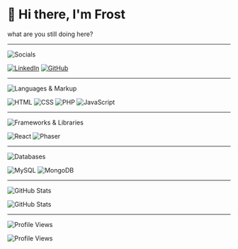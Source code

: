 # 👋 Hi there, I'm Frost
what are you still doing here?

---

![Socials](https://img.shields.io/badge/SOCIALS-blueviolet?style=for-the-badge&logo=github&logoColor=white)

[![LinkedIn](https://img.shields.io/badge/LinkedIn-blue?style=for-the-badge&logo=linkedin&logoColor=white)](https://www.linkedin.com/in/jaderby-pe%C3%B1aranda-830670359/)
[![GitHub](https://img.shields.io/badge/GitHub-181717?style=for-the-badge&logo=github&logoColor=white)](https://github.com/frostjade71)

---

![Languages & Markup](https://img.shields.io/badge/Languages%20%26%20Markup-ff9800?style=for-the-badge&logo=fontawesome&logoColor=white)

![HTML](https://img.shields.io/badge/HTML5-E34F26?style=flat-square&logo=html5&logoColor=white)
![CSS](https://img.shields.io/badge/CSS3-1572B6?style=flat-square&logo=css3&logoColor=white)
![PHP](https://img.shields.io/badge/PHP-777BB4?style=flat-square&logo=php&logoColor=white)
![JavaScript](https://img.shields.io/badge/JavaScript-F7DF1E?style=flat-square&logo=javascript&logoColor=black)

---

![Frameworks & Libraries](https://img.shields.io/badge/Frameworks%20%26%20Libraries-009688?style=for-the-badge&logo=react&logoColor=white)

![React](https://img.shields.io/badge/React-20232A?style=flat-square&logo=react&logoColor=61DAFB)
![Phaser](https://img.shields.io/badge/Phaser-20232A?style=flat-square&logo=phaser&logoColor=lightblue)

---

![Databases](https://img.shields.io/badge/Databases-7952B3?style=for-the-badge&logo=mysql&logoColor=white)

![MySQL](https://img.shields.io/badge/MySQL-4479A1?style=flat-square&logo=mysql&logoColor=white)
![MongoDB](https://img.shields.io/badge/MongoDB-47A248?style=flat-square&logo=mongodb&logoColor=white)

---

![GitHub Stats](https://img.shields.io/badge/GitHub%20Stats-gray?style=for-the-badge&logo=githubactions&logoColor=white)

![GitHub Stats](https://github-readme-stats.vercel.app/api?username=frostjade71&show_icons=true&count_private=true)

---

![Profile Views](https://img.shields.io/badge/Profile%20Views-blue?style=for-the-badge&logo=github&logoColor=white)

![Profile Views](https://komarev.com/ghpvc/?username=frostjade71)

